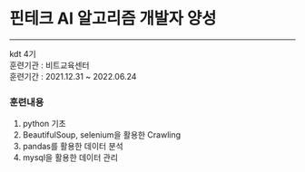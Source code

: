 # 핀테크 AI 알고리즘 개발자 양성
---
kdt 4기  
훈련기관 : 비트교육센터  
훈련기간 : 2021.12.31 ~ 2022.06.24  
  

### 훈련내용
1. python 기초
2. BeautifulSoup, selenium을 활용한 Crawling
3. pandas를 활용한 데이터 분석
4. mysql을 활용한 데이터 관리


